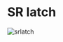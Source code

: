 # SR latch

![srlatch](https://cdn.discordapp.com/attachments/1175881720118124564/1175881723758776350/s-r_latch-Reset-Set.jpg)
